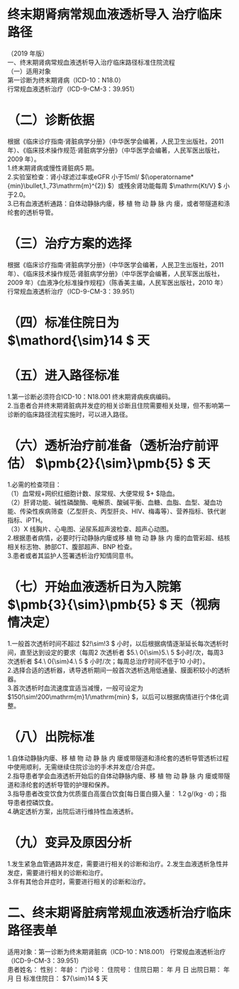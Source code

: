 # 终末期肾病常规血液透析导入 治疗临床路径  
（2019 年版）  
一、终末期肾病常规血液透析导入治疗临床路径标准住院流程  
（一）适用对象  
第一诊断为终末期肾病（ICD-10：N18.0）  
行常规血液透析治疗（ICD-9-CM-3：39.951）  
# （二）诊断依据  
根据《临床诊疗指南·肾脏病学分册》（中华医学会编著，人民卫生出版社，2011 年）、《临床技术操作规范·肾脏病学分册》（中华医学会编著，人民军医出版社，2009 年）。  
1.终末期肾病或慢性肾脏病5 期。  
2.实验室检查：肾小球滤过率或eGFR 小于15ml/ $(\operatorname*{min}\bullet\,1.\,73\mathrm{m}^{2}) $）或残余肾功能每周 $\mathrm{Kt/V} $ 小于2.0。  
3.已有血液透析通路：自体动静脉内瘘，移 植 物 动 静 脉 内 瘘，或者带隧道和涤纶套的透析导管。  
# （三）治疗方案的选择  
根据《临床诊疗指南·肾脏病学分册》（中华医学会编著，人民卫生出版社，2011 年）、《临床技术操作规范·肾脏病学分册》（中华医学会编著，人民军医出版社，2009 年）《血液净化标准操作规程》（陈香美主编，人民军医出版社，2010 年）  
行常规血液透析治疗（ICD-9-CM-3：39.951）  
# （四）标准住院日为 $\mathord{\sim}14 $ 天  
# （五）进入路径标准  
1.第一诊断必须符合ICD-10：N18.001 终末期肾病疾病编码。  
2.当患者合并终末期肾脏病并发症的相关诊断且住院需要相关处理，但不影响第一诊断的临床路径流程实施时，可以进入路径。  
# （六）透析治疗前准备（透析治疗前评估） $\pmb{2}{\sim}\pmb{5} $ 天  
1.必需的检查项目：  
（1）血常规+网织红细胞计数、尿常规、大便常规 $+ $隐血。  
（2）肝肾功能、碱性磷酸酶、电解质、酸碱平衡、血糖、血脂、血型、凝血功能、传染性疾病筛查（乙型肝炎、丙型肝炎、HIV、梅毒等）、营养指标、铁代谢指标、iPTH。  
（3）X 线胸片、心电图、泌尿系超声波检查、超声心动图。  
2.根据患者病情，必要时行动静脉内瘘或移 植 物 动 静 脉 内 瘘的血管彩超、结核相关标志物、肺部CT、腹部超声、BNP 检查。  
3.患者或者其监护人签署透析治疗知情同意书。  
# （七）开始血液透析日为入院第 $\pmb{3}{\sim}\pmb{5} $ 天（视病情决定）  
1.一般首次透析时间不超过 $2\!\sim\!3 $ 小时，以后根据病情逐渐延长每次透析时间，直至达到设定的要求（每周2 次透析者 $5.\ 0{\sim}5.\ 5 $小时/次，每周3 次透析者 $4.\ 0{\sim}4.\ 5 $ 小时/次；每周总治疗时间不低于10 小时）。  
2.选择合适的透析器，诱导透析期间一般首次透析选用低通量、膜面积较小的透析器。  
3.首次透析时血流速度宜适当减慢，一般可设定为 $150\!\sim\!200\mathrm{m}1/\mathrm{min} $，以后可以根据病情进行个体化调整。  
# （八）出院标准  
1.自体动静脉内瘘、移 植 物 动 静 脉 内 瘘或带隧道和涤纶套的透析导管透析过程中使用顺利，无需继续住院诊治的手术并发症/合并症。  
2.指导患者学会血液透析开始后的自体动静脉内瘘、移 植 物 动 静 脉 内 瘘或带隧道和涤纶套的透析导管的护理和保养。  
3.指导患者改变饮食为优质蛋白高蛋白饮食[每日蛋白摄入量： $1.2\,\mathrm{g/\left(kg\cdot d\right)}$；指导患者控磷饮食。  
4.确定透析方案，出院后进行维持性血液透析。  
# （九）变异及原因分析  
1.发生紧急血管通路并发症，需要进行相关的诊断和治疗。2.发生血液透析急性并发症，需要进行相关的诊断和治疗。  
3.伴有其他合并症时，需要进行相关的诊断和治疗。  
# 二、终末期肾脏病常规血液透析治疗临床路径表单  
适用对象：第一诊断为终末期肾脏病（ICD-10：N18.001） 行常规血液透析治疗（ICD-9-CM-3：39.951）  
患者姓名：         性别：      年龄：       门诊号：        住院号：           住院日期：     年   月   日 出院日期：   年   月   日   标准住院日： $7{\sim}14 $ 天  
